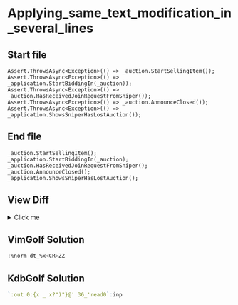 # Applying_same_text_modification_in_several_lines
## Start file
```
Assert.ThrowsAsync<Exception>(() => _auction.StartSellingItem());
Assert.ThrowsAsync<Exception>(() => _application.StartBiddingIn(_auction));
Assert.ThrowsAsync<Exception>(() => _auction.HasReceivedJoinRequestFromSniper());
Assert.ThrowsAsync<Exception>(() => _auction.AnnounceClosed());
Assert.ThrowsAsync<Exception>(() => _application.ShowsSniperHasLostAuction());
```
## End file
```
_auction.StartSellingItem();
_application.StartBiddingIn(_auction);
_auction.HasReceivedJoinRequestFromSniper();
_auction.AnnounceClosed();
_application.ShowsSniperHasLostAuction();
```
## View Diff
<details><summary>Click me</summary>

```
1,5c1,5
< Assert.ThrowsAsync<Exception>(() => _auction.StartSellingItem());
< Assert.ThrowsAsync<Exception>(() => _application.StartBiddingIn(_auction));
< Assert.ThrowsAsync<Exception>(() => _auction.HasReceivedJoinRequestFromSniper());
< Assert.ThrowsAsync<Exception>(() => _auction.AnnounceClosed());
< Assert.ThrowsAsync<Exception>(() => _application.ShowsSniperHasLostAuction());
---
> _auction.StartSellingItem();
> _application.StartBiddingIn(_auction);
> _auction.HasReceivedJoinRequestFromSniper();
> _auction.AnnounceClosed();
> _application.ShowsSniperHasLostAuction();
```
</details>

## VimGolf Solution
```sh
:%norm dt_%x<CR>ZZ
```
## KdbGolf Solution
```q
`:out 0:{x _ x?")"}@' 36_'read0`:inp
```
